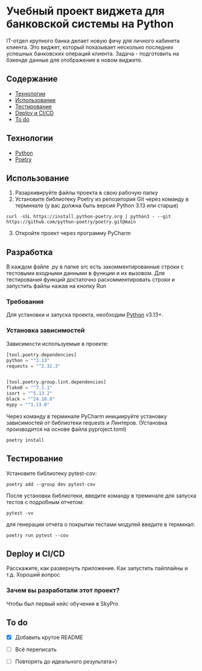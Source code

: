 # Учебный проект виджета для банковской системы на Python
IT-отдел крупного банка делает новую фичу для личного кабинета клиента. Это виджет, который показывает несколько 
последних успешных банковских операций клиента. 
Задача - подготовить на бэкенде данные для отображения в новом виджете.

## Содержание
- [Технологии](#технологии)
- [Использование](#использование)
- [Тестирование](#тестирование)
- [Deploy и CI/CD](#deploy-и-ci/cd)
- [To do](#to-do)

## Технологии
- [Python](https://www.python.org/)
- [Poetry](https://python-poetry.org/)

## Использование
1. Разархивируйте файлы проекта в свою рабочую папку
2. Установите библиотеку Poetry из репозитория Git через команду в терминале 
(у вас должна быть версия Python 3.13 или старше)
```
curl -sSL https://install.python-poetry.org | python3 - --git https://github.com/python-poetry/poetry.git@main
```

3. Откройте проект через программу PyCharm


## Разработка
В каждом файле .py в папке src есть закомментированные строки с тестовыми входными данными в функции и их вызовом.
Для тестирования функций достаточно раскомментировать строки и запустить файлы нажав на кнопку Run


### Требования
Для установки и запуска проекта, необходим [Python](https://www.python.org/) v3.13+.

### Установка зависимостей
Зависимости используемые в проекте:
```Python
[tool.poetry.dependencies]
python = "^3.13"
requests = "^2.32.3"


[tool.poetry.group.lint.dependencies]
flake8 = "^7.1.1"
isort = "^5.13.2"
black = "^24.10.0"
mypy = "^1.13.0"
```

Через команду в терминале PyCharm инициируйте установку зависимостей от библиотеки requests и Линтеров.
   (Установка производится на основе файла pyproject.toml)
```
poetry install
```

## Тестирование
Установите библиотеку pytest-cov:
```
poetry add --group dev pytest-cov
```
После установки библиотеки, введите команду в треминале для запуска тестов с подробным отчетом:
```
pytest -vv
```
для генерации отчета о покрытии тестами модулей введите в терминал:
```
poetry run pytest --cov
```

## Deploy и CI/CD
Расскажите, как развернуть приложение. Как запустить пайплайны и т.д. 
Хороший вопрос

### Зачем вы разработали этот проект?
Чтобы был первый кейс обучения в SkyPro

## To do
- [x] Добавить крутое README
- [ ] Всё переписать
- [ ] Повторять до идеального результата=)
 